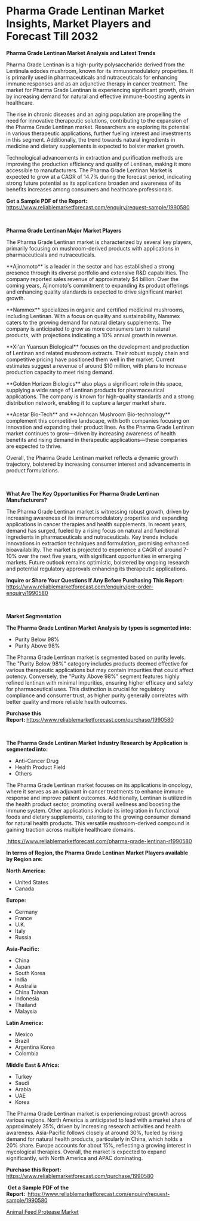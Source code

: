 <p><h1>Pharma Grade Lentinan Market Insights, Market Players and Forecast Till 2032</h1></p><p><strong>Pharma Grade Lentinan Market Analysis and Latest Trends</strong></p>
<p><p>Pharma Grade Lentinan is a high-purity polysaccharide derived from the Lentinula edodes mushroom, known for its immunomodulatory properties. It is primarily used in pharmaceuticals and nutraceuticals for enhancing immune responses and as an adjunctive therapy in cancer treatment. The market for Pharma Grade Lentinan is experiencing significant growth, driven by increasing demand for natural and effective immune-boosting agents in healthcare.</p><p>The rise in chronic diseases and an aging population are propelling the need for innovative therapeutic solutions, contributing to the expansion of the Pharma Grade Lentinan market. Researchers are exploring its potential in various therapeutic applications, further fueling interest and investments in this segment. Additionally, the trend towards natural ingredients in medicine and dietary supplements is expected to bolster market growth.</p><p>Technological advancements in extraction and purification methods are improving the production efficiency and quality of Lentinan, making it more accessible to manufacturers. The Pharma Grade Lentinan Market is expected to grow at a CAGR of 14.7% during the forecast period, indicating strong future potential as its applications broaden and awareness of its benefits increases among consumers and healthcare professionals.</p></p>
<p><strong>Get a Sample PDF of the Report:&nbsp;</strong> <a href="https://www.reliablemarketforecast.com/enquiry/request-sample/1990580?utm_campaign=1888&utm_medium=2&utm_source=Github&utm_content=ia&utm_term=05022025&utm_id=pharma-grade-lentinan">https://www.reliablemarketforecast.com/enquiry/request-sample/1990580</a></p>
<p>&nbsp;</p>
<p><strong>Pharma Grade Lentinan Major Market Players</strong></p>
<p><p>The Pharma Grade Lentinan market is characterized by several key players, primarily focusing on mushroom-derived products with applications in pharmaceuticals and nutraceuticals. </p><p>**Ajinomoto** is a leader in the sector and has established a strong presence through its diverse portfolio and extensive R&D capabilities. The company reported sales revenue of approximately $4 billion. Over the coming years, Ajinomoto's commitment to expanding its product offerings and enhancing quality standards is expected to drive significant market growth.</p><p>**Nammex** specializes in organic and certified medicinal mushrooms, including Lentinan. With a focus on quality and sustainability, Nammex caters to the growing demand for natural dietary supplements. The company is anticipated to grow as more consumers turn to natural products, with projections indicating a 10% annual growth in revenue.</p><p>**Xi'an Yuansun Biological** focuses on the development and production of Lentinan and related mushroom extracts. Their robust supply chain and competitive pricing have positioned them well in the market. Current estimates suggest a revenue of around $10 million, with plans to increase production capacity to meet rising demand.</p><p>**Golden Horizon Biologics** also plays a significant role in this space, supplying a wide range of Lentinan products for pharmaceutical applications. The company is known for high-quality standards and a strong distribution network, enabling it to capture a larger market share.</p><p>**Acetar Bio-Tech** and **Johncan Mushroom Bio-technology** complement this competitive landscape, with both companies focusing on innovation and expanding their product lines. As the Pharma Grade Lentinan market continues to grow—driven by increasing awareness of health benefits and rising demand in therapeutic applications—these companies are expected to thrive.</p><p>Overall, the Pharma Grade Lentinan market reflects a dynamic growth trajectory, bolstered by increasing consumer interest and advancements in product formulations.</p></p>
<p>&nbsp;</p>
<p><strong>What Are The Key Opportunities For Pharma Grade Lentinan Manufacturers?</strong></p>
<p><p>The Pharma Grade Lentinan market is witnessing robust growth, driven by increasing awareness of its immunomodulatory properties and expanding applications in cancer therapies and health supplements. In recent years, demand has surged, fueled by a rising focus on natural and functional ingredients in pharmaceuticals and nutraceuticals. Key trends include innovations in extraction techniques and formulation, promising enhanced bioavailability. The market is projected to experience a CAGR of around 7-10% over the next five years, with significant opportunities in emerging markets. Future outlook remains optimistic, bolstered by ongoing research and potential regulatory approvals enhancing its therapeutic applications.</p></p>
<p><strong>Inquire or Share Your Questions If Any Before Purchasing This Report:</strong> <a href="https://www.reliablemarketforecast.com/enquiry/pre-order-enquiry/1990580?utm_campaign=1888&utm_medium=2&utm_source=Github&utm_content=ia&utm_term=05022025&utm_id=pharma-grade-lentinan">https://www.reliablemarketforecast.com/enquiry/pre-order-enquiry/1990580</a></p>
<p>&nbsp;</p>
<p><strong>Market Segmentation</strong></p>
<p><strong>The Pharma Grade Lentinan Market Analysis by types is segmented into:</strong></p>
<p><ul><li>Purity Below 98%</li><li>Purity Above 98%</li></ul></p>
<p><p>The Pharma Grade Lentinan market is segmented based on purity levels. The "Purity Below 98%" category includes products deemed effective for various therapeutic applications but may contain impurities that could affect potency. Conversely, the "Purity Above 98%" segment features highly refined lentinan with minimal impurities, ensuring higher efficacy and safety for pharmaceutical uses. This distinction is crucial for regulatory compliance and consumer trust, as higher purity generally correlates with better quality and more reliable health outcomes.</p></p>
<p><strong>Purchase this Report:&nbsp;</strong><a href="https://www.reliablemarketforecast.com/purchase/1990580?utm_campaign=1888&utm_medium=2&utm_source=Github&utm_content=ia&utm_term=05022025&utm_id=pharma-grade-lentinan">https://www.reliablemarketforecast.com/purchase/1990580</a></p>
<p>&nbsp;</p>
<p><strong>The Pharma Grade Lentinan Market Industry Research by Application is segmented into:</strong></p>
<p><ul><li>Anti-Cancer Drug</li><li>Health Product Field</li><li>Others</li></ul></p>
<p><p>The Pharma Grade Lentinan market focuses on its applications in oncology, where it serves as an adjuvant in cancer treatments to enhance immune response and improve patient outcomes. Additionally, Lentinan is utilized in the health product sector, promoting overall wellness and boosting the immune system. Other applications include its integration in functional foods and dietary supplements, catering to the growing consumer demand for natural health products. This versatile mushroom-derived compound is gaining traction across multiple healthcare domains.</p></p>
<p><a href="https://www.reliablemarketforecast.com/pharma-grade-lentinan-r1990580?utm_campaign=1888&utm_medium=2&utm_source=Github&utm_content=ia&utm_term=05022025&utm_id=pharma-grade-lentinan">&nbsp;https://www.reliablemarketforecast.com/pharma-grade-lentinan-r1990580</a></p>
<p><strong>In terms of Region, the Pharma Grade Lentinan Market Players available by Region are:</strong></p>
<p>
    <p> <strong> North America: </strong>
        <ul>
            <li>United States</li>
            <li>Canada</li>
        </ul>
        </p> 
    <p> <strong> Europe: </strong>
        <ul>
            <li>Germany</li>
            <li>France</li>
            <li>U.K.</li>
            <li>Italy</li>
            <li>Russia</li>
        </ul>
        </p> 
    <p> <strong> Asia-Pacific: </strong>
        <ul>
            <li>China</li>
            <li>Japan</li>
            <li>South Korea</li>
            <li>India</li>
            <li>Australia</li>
            <li>China Taiwan</li>
            <li>Indonesia</li>
            <li>Thailand</li>
            <li>Malaysia</li>
        </ul>
        </p> 
    <p> <strong> Latin America: </strong>
        <ul>
            <li>Mexico</li>
            <li>Brazil</li>
            <li>Argentina Korea</li>
            <li>Colombia</li>
        </ul>
        </p> 
    <p> <strong> Middle East & Africa: </strong>
        <ul>
            <li>Turkey</li>
            <li>Saudi</li>
            <li>Arabia</li>
            <li>UAE</li>
            <li>Korea</li>
        </ul>
    </p>
    </p>
<p><p>The Pharma Grade Lentinan market is experiencing robust growth across various regions. North America is anticipated to lead with a market share of approximately 35%, driven by increasing research activities and health awareness. Asia-Pacific follows closely at around 30%, fueled by rising demand for natural health products, particularly in China, which holds a 20% share. Europe accounts for about 15%, reflecting a growing interest in mycological therapies. Overall, the market is expected to expand significantly, with North America and APAC dominating.</p></p>
<p><strong>Purchase this Report: </strong><a href="https://www.reliablemarketforecast.com/purchase/1990580?utm_campaign=1888&utm_medium=2&utm_source=Github&utm_content=ia&utm_term=05022025&utm_id=pharma-grade-lentinan">https://www.reliablemarketforecast.com/purchase/1990580</a></p>
<p>&nbsp;<strong>Get a Sample PDF of the Report:&nbsp;&nbsp;</strong><a href="https://www.reliablemarketforecast.com/enquiry/request-sample/1990580?utm_campaign=1888&utm_medium=2&utm_source=Github&utm_content=ia&utm_term=05022025&utm_id=pharma-grade-lentinan">https://www.reliablemarketforecast.com/enquiry/request-sample/1990580</a></p>
<p><strong></strong></p>
<p><p><a href="https://github.com/gulaimolin/Market-Research-Report-List-7/blob/main/animal-feed-protease-market.md?utm_campaign=1888&utm_medium=2&utm_source=Github&utm_content=ia&utm_term=05022025&utm_id=pharma-grade-lentinan">Animal Feed Protease Market</a></p></p>